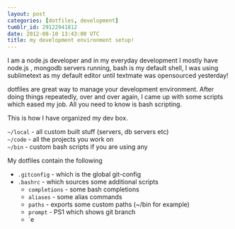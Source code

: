 ```yaml
---
layout: post
categories: [dotfiles, development]
tumblr_id: 29122941812
date: 2012-08-10 13:43:00 UTC
title: my development environment setup!
---
```


I am a node.js developer and in my everyday development I mostly have node.js , mongodb servers running, bash is my default shell, I was using sublimetext as my default editor until textmate was opensourced yesterday! 

dotfiles are great way to manage your development environment. After doing things repeatedly, over and over again, I came up with some scripts which eased my job. All you need to know is bash scripting. 

This is how I have organized my dev box. 

`~/local` - all custom built stuff (servers, db servers etc)    
`~/code` - all the projects you work on    
`~/bin` - custom bash scripts if you are using any    

My dotfiles contain the following

* `.gitconfig` - which is the global git-config
* `.bashrc` - which sources some additional scripts
  * `completions` - some bash completions
  * `aliases` - some alias commands
  * `paths` - exports some custom paths (~/bin for example)
  * `prompt` - PS1 which shows git branch
  * `e